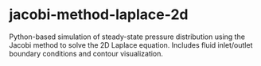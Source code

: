# jacobi-method-laplace-2d
Python-based simulation of steady-state pressure distribution using the Jacobi method to solve the 2D Laplace equation. Includes fluid inlet/outlet boundary conditions and contour visualization.

